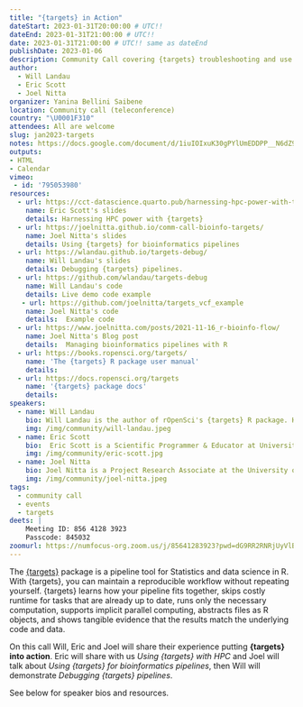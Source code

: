 ```yaml
---
title: "{targets} in Action"
dateStart: 2023-01-31T20:00:00 # UTC!!
dateEnd: 2023-01-31T21:00:00 # UTC!!
date: 2023-01-31T21:00:00 # UTC!! same as dateEnd
publishDate: 2023-01-06
description: Community Call covering {targets} troubleshooting and use cases.
author:
  - Will Landau
  - Eric Scott
  - Joel Nitta
organizer: Yanina Bellini Saibene
location: Community call (teleconference)
country: "\U0001F310"
attendees: All are welcome
slug: jan2023-targets
notes: https://docs.google.com/document/d/1iuIOIxuK30gPYlUmEDDPP__N6dZ9mFu6gsgL8-f2lQI/edit?usp=sharing
outputs:
- HTML
- Calendar 
vimeo:
 - id: '795053980'
resources:
  - url: https://cct-datascience.quarto.pub/harnessing-hpc-power-with-targets/
    name: Eric Scott's slides  
    details: Harnessing HPC power with {targets}
  - url: https://joelnitta.github.io/comm-call-bioinfo-targets/
    name: Joel Nitta's slides
    details: Using {targets} for bioinformatics pipelines
  - url: https://wlandau.github.io/targets-debug/
    name: Will Landau's slides
    details: Debugging {targets} pipelines.      
  - url: https://github.com/wlandau/targets-debug 
    name: Will Landau's code
    details: Live demo code example
   - url: https://github.com/joelnitta/targets_vcf_example
    name: Joel Nitta's code
    details:  Example code
  - url: https://www.joelnitta.com/posts/2021-11-16_r-bioinfo-flow/
    name: Joel Nitta's Blog post
    details:  Managing bioinformatics pipelines with R   
  - url: https://books.ropensci.org/targets/
    name: 'The {targets} R package user manual'
    details:
  - url: https://docs.ropensci.org/targets
    name: '{targets} package docs'
    details:
speakers:  
  - name: Will Landau
    bio: Will Landau is the author of rOpenSci's {targets} R package. He earned his PhD in Statistics from Iowa State University in 2016, and he now works at Eli Lilly and Company, where he develops methods and software for clinical statisticians.
    img: /img/community/will-landau.jpeg
  - name: Eric Scott
    bio:  Eric Scott is a Scientific Programmer & Educator at University of Arizona.  He has a background in chemical ecology and plant ecology and is a regular contributor to the {webchem} package.  He has now attempted to make it easy to set up {targets} to harness the power of HPC from the comfort of an RStudio window at three universities—and succeeded at two!      
    img: /img/community/eric-scott.jpg    
  - name: Joel Nitta 
    bio: Joel Nitta is a Project Research Associate at the University of Tokyo. He studies the evolution and ecology of ferns, and is passionate about reproducible data analysis using R.
    img: /img/community/joel-nitta.jpeg  
tags:
  - community call
  - events
  - targets
deets: |
    Meeting ID: 856 4128 3923 
    Passcode: 845032
zoomurl: https://numfocus-org.zoom.us/j/85641283923?pwd=dG9RR2RNRjUyVlBGejJYVFFhb2ZkZz09
---
```


The [{targets}](https://docs.ropensci.org/targets/) package is a pipeline tool for Statistics and data science in R. With {targets}, you can maintain a reproducible workflow without repeating yourself. {targets} learns how your pipeline fits together, skips costly runtime for tasks that are already up to date, runs only the necessary computation, supports implicit parallel computing, abstracts files as R objects, and shows tangible evidence that the results match the underlying code and data.

On this call Will, Eric and Joel will share their experience putting **{targets} into action**. Eric will share with us _Using {targets} with HPC_ and Joel will talk about _Using {targets} for bioinformatics pipelines_, then Will will demonstrate _Debugging {targets} pipelines_.


See below for speaker bios and resources.